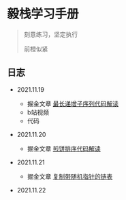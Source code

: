 # 毅栈学习手册

> 刻意练习，坚定执行
>
> 前橙似紧



## 日志

- 2021.11.19
  - 掘金文章 [最长递增子序列代码解读](https://juejin.cn/post/7032323963200110629/)
  - b站视频
  - 代码

- 2021.11.20
  - 掘金文章 [煎饼排序代码解读](https://juejin.cn/post/7032602424456314916)

- 2021.11.21
  - 掘金文章 [复制带随机指针的链表](https://juejin.cn/post/7033044283787575310)
- 2021.11.22
